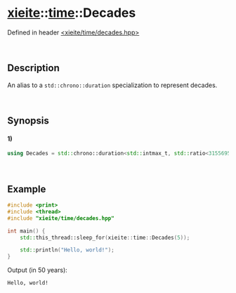 # [xieite](../../xieite.md)\:\:[time](../../time.md)\:\:Decades
Defined in header [<xieite/time/decades.hpp>](../../../include/xieite/time/decades.hpp)

&nbsp;

## Description
An alias to a `std::chrono::duration` specialization to represent decades.

&nbsp;

## Synopsis
#### 1)
```cpp
using Decades = std::chrono::duration<std::intmax_t, std::ratio<315569520>>;
```

&nbsp;

## Example
```cpp
#include <print>
#include <thread>
#include "xieite/time/decades.hpp"

int main() {
    std::this_thread::sleep_for(xieite::time::Decades(5));

    std::println("Hello, world!");
}
```
Output (in 50 years):
```
Hello, world!
```
